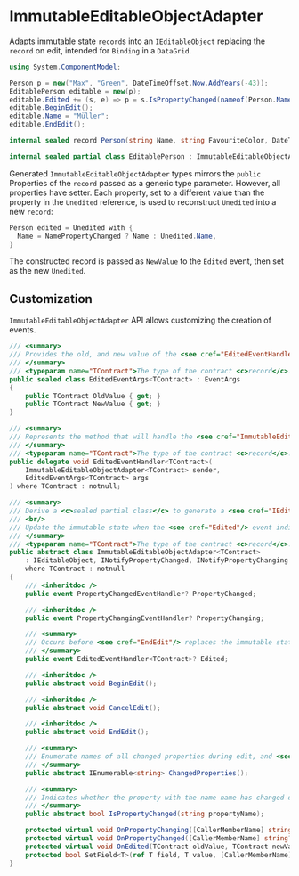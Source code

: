 # ImmutableEditableObjectAdapter
Adapts immutable state `record`s into an `IEditableObject` replacing the `record` on edit, intended for `Binding` in a `DataGrid`. 

```csharp
using System.ComponentModel;

Person p = new("Max", "Green", DateTimeOffset.Now.AddYears(-43));
EditablePerson editable = new(p);
editable.Edited += (s, e) => p = s.IsPropertyChanged(nameof(Person.Name)) ? e.NewValue : p;
editable.BeginEdit();
editable.Name = "Müller";
editable.EndEdit();

internal sealed record Person(string Name, string FavouriteColor, DateTimeOffset BirthDay);

internal sealed partial class EditablePerson : ImmutableEditableObjectAdapter<Person>;
```

Generated `ImmutableEditableObjectAdapter` types mirrors the `public` Properties of the `record` passed as a generic type parameter. However, all properties have setter.
Each property, set to a different value than the property in the `Unedited` reference, is used to reconstruct `Unedited` into a new `record`:

```csharp
Person edited = Unedited with {
  Name = NamePropertyChanged ? Name : Unedited.Name,
}
```

The constructed record is passed as `NewValue` to the `Edited` event, then set as the new `Unedited`.

## Customization

`ImmutableEditableObjectAdapter` API allows customizing the creation of events.

```csharp
/// <summary>
/// Provides the old, and new value of the <see cref="EditedEventHandler{TContract}"/>.
/// </summary>
/// <typeparam name="TContract">The type of the contract <c>record</c>.</typeparam>
public sealed class EditedEventArgs<TContract> : EventArgs
{
    public TContract OldValue { get; }
    public TContract NewValue { get; }
}

/// <summary>
/// Represents the method that will handle the <see cref="ImmutableEditableObjectAdapter{TContract}.Edited"/> event of an <see cref="ImmutableEditableObjectAdapter{TContract}"/> instance.
/// </summary>
/// <typeparam name="TContract">The type of the contract <c>record</c>.</typeparam>
public delegate void EditedEventHandler<TContract>(
    ImmutableEditableObjectAdapter<TContract> sender,
    EditedEventArgs<TContract> args
) where TContract : notnull;

/// <summary>
/// Derive a <c>sealed partial class</c> to generate a <see cref="IEditableObject"/> from a immutable state <c>record</c> type.
/// <br/>
/// Update the immutable state when the <see cref="Edited"/> event indicates the state is replaced.
/// </summary>
/// <typeparam name="TContract">The type of the contract <c>record</c>.</typeparam>
public abstract class ImmutableEditableObjectAdapter<TContract>
    : IEditableObject, INotifyPropertyChanged, INotifyPropertyChanging
    where TContract : notnull
{
    /// <inheritdoc />
    public event PropertyChangedEventHandler? PropertyChanged;

    /// <inheritdoc />
    public event PropertyChangingEventHandler? PropertyChanging;

    /// <summary>
    /// Occurs before <see cref="EndEdit"/> replaces the immutable state <c>record</c>.
    /// </summary>
    public event EditedEventHandler<TContract>? Edited;

    /// <inheritdoc />
    public abstract void BeginEdit();

    /// <inheritdoc />
    public abstract void CancelEdit();

    /// <inheritdoc />
    public abstract void EndEdit();

    /// <summary>
    /// Enumerate names of all changed properties during edit, and <see cref="Edited"/>.
    /// </summary>
    public abstract IEnumerable<string> ChangedProperties();

    /// <summary>
    /// Indicates whether the property with the name name has changed during edit, and <see cref="Edited"/>.
    /// </summary>
    public abstract bool IsPropertyChanged(string propertyName);

    protected virtual void OnPropertyChanging([CallerMemberName] string? propertyName = null);
    protected virtual void OnPropertyChanged([CallerMemberName] string? propertyName = null);
    protected virtual void OnEdited(TContract oldValue, TContract newValue);
    protected bool SetField<T>(ref T field, T value, [CallerMemberName] string? propertyName = null);
}
```
